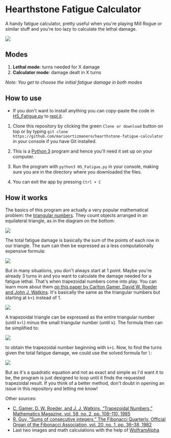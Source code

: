 # Hearthstone Fatigue Calculator
A handy fatigue calculator, pretty useful when you're playing Mill Rogue or similar stuff and you're too lazy to calculate the lethal damage. 

![](https://i.imgur.com/iXpPYC3.png)

## Modes
1. **Lethal mode**: turns needed for X damage
2. **Calculator mode**: damage dealt in X turns

*Note: You get to choose the initial fatigue damage in both modes*

## How to use
* If you don't want to install anything you can copy-paste the code in [HS_Fatigue.py](https://raw.githubusercontent.com/marioortizmanero/hearthstone-fatigue-calculator/master/HS_Fatigue.py) to [repl.it](https://repl.it/languages/python3).

1. Clone this repository by clicking the green `Clone or download` button on top or by typing `git clone https://github.com/marioortizmanero/hearthstone-fatigue-calculator` in your console if you have Git installed.

2. This is a [Python 3](https://www.python.org/downloads/) program and hence you'll need it set up on your computer.

3. Run the program with `python3 HS_Fatigue.py` in your console, making sure you are in the directory where you downloaded the files.

4. You can exit the app by pressing `Ctrl + C`

## How it works
The basics of this program are actually a very popular mathematical problem: the [triangular numbers](https://en.wikipedia.org/wiki/Triangular_number). They count objects arranged in an equilateral triangle, as in the diagram on the bottom:

![](https://upload.wikimedia.org/wikipedia/commons/1/1c/First_six_triangular_numbers.svg)

The total fatigue damage is basically the sum of the points of each row in our triangle. The sum can then be expressed as a less computationally expensive formula:

![](https://wikimedia.org/api/rest_v1/media/math/render/svg/8411fe69f79f2971b7c7a453b0b547bb37e9f6df)

But in many situations, you don't always start at 1 point. Maybe you're already 3 turns in and you want to calculate the damage needed for a fatigue lethal. That's when trapezoidal numbers come into play. You can learn more about them [on this paper by Carlton Gamer, David W. Roeder and John J. Watkins](https://www.jstor.org/stable/2689901?origin=crossref&seq=1#metadata_info_tab_contents). It's basically the same as the triangular numbers but starting at `k+1` instead of 1.

![](https://i.imgur.com/GsaR1wo.png)

 A trapezoidal triangle can be expressed as the entire triangular number (until `k+l`) minus the small triangular number (until `k`). The formula then can be simplified to:
 
 ![](https://i.imgur.com/O49QOXH.png)
 
 to obtain the trapezoidal number beginning with `k+1`. Now, to find the turns given the total fatigue damage, we could use the solved formula for `l`:

 ![](https://i.imgur.com/DducNJL.png)

 But as it's a quadratic equation and not as exact and simple as I'd want it to be, the program is just designed to loop until it finds the requested trapezoidal result. If you think of a better method, don't doubt in opening an issue in this repository and letting me know!
 
Other sources:

* [C. Gamer, D. W. Roeder, and J. J. Watkins, “Trapezoidal Numbers,” Mathematics Magazine, vol. 58, no. 2, pp. 108–110, 1985](https://www.hindawi.com/journals/ijmms/2017/4515249/)
* [R. Guy, “Sums of consecutive integers,” The Fibonacci Quarterly. Official Organ of the Fibonacci Association, vol. 20, no. 1, pp. 36–38, 1982](http://citeseerx.ist.psu.edu/viewdoc/download?doi=10.1.1.388.5889&rep=rep1&type=pdf)
* Last two images and math calculations with the help of [WolframAlpha](https://www.wolframalpha.com/)